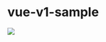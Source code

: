 # vue-v1-sample

<img src="https://docs.google.com/a/abeja.asia/drawings/d/1nKIwVCt7C7DloVkg5m0_bDbYhfgqMtxP8ArhyDdOUW0/pub?w=960&amp;h=720">
